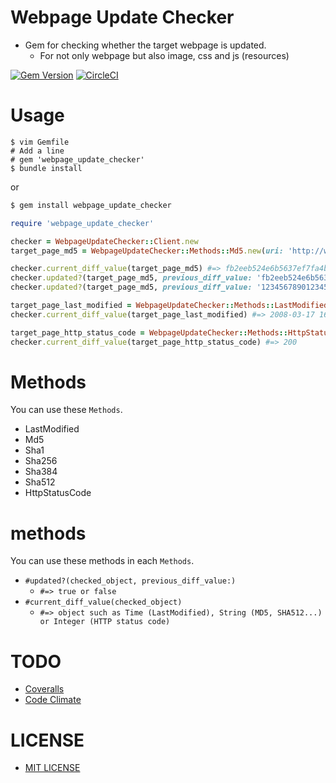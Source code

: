 # Webpage Update Checker
- Gem for checking whether the target webpage is updated.
    - For not only webpage but also image, css and js (resources)

[![Gem Version](https://badge.fury.io/rb/webpage_update_checker.svg)](https://badge.fury.io/rb/webpage_update_checker)
[![CircleCI](https://circleci.com/gh/corselia/webpage-update-checker.svg?style=svg)](https://circleci.com/gh/corselia/webpage-update-checker)

# Usage
```
$ vim Gemfile
# Add a line
# gem 'webpage_update_checker'
$ bundle install
```

or

```bash
$ gem install webpage_update_checker
```

```ruby
require 'webpage_update_checker'

checker = WebpageUpdateChecker::Client.new
target_page_md5 = WebpageUpdateChecker::Methods::Md5.new(uri: 'http://www.ne.jp/asahi/pursuits/ootsuki/pc/X68k/x680x0.xhtml')

checker.current_diff_value(target_page_md5) #=> fb2eeb524e6b5637ef7fa4bed48f1d67
checker.updated?(target_page_md5, previous_diff_value: 'fb2eeb524e6b5637ef7fa4bed48f1d67') #=> false (not updated)
checker.updated?(target_page_md5, previous_diff_value: '12345678901234567890123456789012') #=> true (updated)

target_page_last_modified = WebpageUpdateChecker::Methods::LastModified.new(uri: 'http://www.ne.jp/asahi/pursuits/ootsuki/pc/X68k/x680x0.xhtml')
checker.current_diff_value(target_page_last_modified) #=> 2008-03-17 16:05:01 +0000

target_page_http_status_code = WebpageUpdateChecker::Methods::HttpStatusCode.new(uri: 'http://www.ne.jp/asahi/pursuits/ootsuki/pc/X68k/x680x0.xhtml')
checker.current_diff_value(target_page_http_status_code) #=> 200
```

# Methods
You can use these `Methods`.

- LastModified
- Md5
- Sha1
- Sha256
- Sha384
- Sha512
- HttpStatusCode

# methods
You can use these methods in each `Methods`.

- `#updated?(checked_object, previous_diff_value:)`
    - `#=> true or false`
- `#current_diff_value(checked_object)`
    - `#=> object such as Time (LastModified), String (MD5, SHA512...) or Integer (HTTP status code)`

# TODO
- [Coveralls](https://coveralls.io/)
- [Code Climate](https://codeclimate.com/)

# LICENSE
- [MIT LICENSE](/LICENSE)
